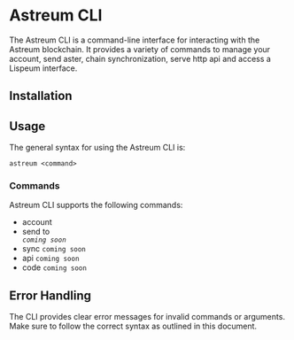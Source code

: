 # Astreum CLI

The Astreum CLI is a command-line interface for interacting with the Astreum blockchain. It provides a variety of commands to manage your account, send aster, chain synchronization, serve http api and access a Lispeum interface.

## Installation

## Usage

The general syntax for using the Astreum CLI is:

    astreum <command>

### Commands

Astreum CLI supports the following commands:

- account
- send <amount> to <address> `coming soon`
- sync `coming soon`
- api `coming soon`
- code `coming soon`

## Error Handling

The CLI provides clear error messages for invalid commands or arguments. Make sure to follow the correct syntax as outlined in this document.
